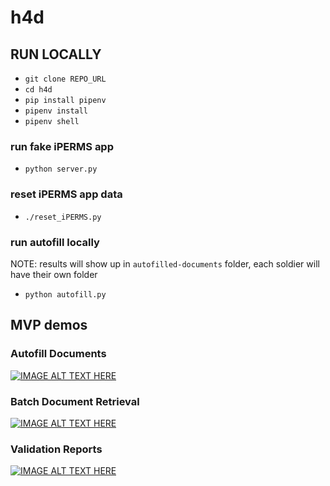 # h4d
## RUN LOCALLY
- `git clone REPO_URL`
- `cd h4d`
- `pip install pipenv`
- `pipenv install`
- `pipenv shell`

### run fake iPERMS app
- `python server.py`
### reset iPERMS app data
- `./reset_iPERMS.py`
### run autofill locally
NOTE: results will show up in `autofilled-documents` folder, each soldier will have their own folder
- `python autofill.py`

## MVP demos
### Autofill Documents
[![IMAGE ALT TEXT HERE](https://img.youtube.com/vi/fHBjMooCjmU/0.jpg)](https://youtu.be/fHBjMooCjmU)
### Batch Document Retrieval

[![IMAGE ALT TEXT HERE](https://img.youtube.com/vi/JtRQL4ZN5XI/0.jpg)](https://youtu.be/JtRQL4ZN5XI)
### Validation Reports

[![IMAGE ALT TEXT HERE](https://img.youtube.com/vi/f_n46p0HRqM/0.jpg)](https://youtu.be/f_n46p0HRqM)